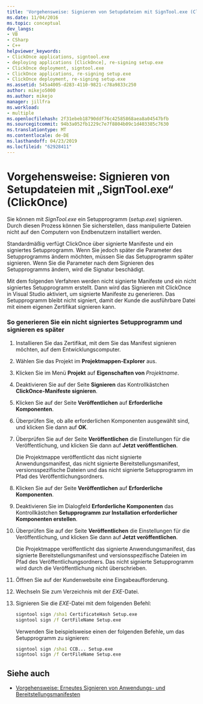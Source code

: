 ```yaml
---
title: 'Vorgehensweise: Signieren von Setupdateien mit SignTool.exe (ClickOnce) | Microsoft-Dokumentation'
ms.date: 11/04/2016
ms.topic: conceptual
dev_langs:
- VB
- CSharp
- C++
helpviewer_keywords:
- ClickOnce applications, signtool.exe
- deploying applications [ClickOnce], re-signing setup.exe
- ClickOnce deployment, signtool.exe
- ClickOnce applications, re-signing setup.exe
- ClickOnce deployment, re-signing setup.exe
ms.assetid: 545a4005-d283-4110-9821-c78a9833c250
author: mikejo5000
ms.author: mikejo
manager: jillfra
ms.workload:
- multiple
ms.openlocfilehash: 2f31ebeb18790ddf76c42585868aea8a04547bfb
ms.sourcegitcommit: 94b3a052fb1229c7e7f8804b09c1d403385c7630
ms.translationtype: MT
ms.contentlocale: de-DE
ms.lasthandoff: 04/23/2019
ms.locfileid: "62928411"
---
```

# <a name="how-to-sign-setup-files-with-signtoolexe-clickonce"></a>Vorgehensweise: Signieren von Setupdateien mit „SignTool.exe“ (ClickOnce)
Sie können mit *SignTool.exe* ein Setupprogramm (*setup.exe*) signieren. Durch diesen Prozess können Sie sicherstellen, dass manipulierte Dateien nicht auf den Computern von Endbenutzern installiert werden.

 Standardmäßig verfügt ClickOnce über signierte Manifeste und ein signiertes Setupprogramm. Wenn Sie jedoch später die Parameter des Setupprogramms ändern möchten, müssen Sie das Setupprogramm später signieren. Wenn Sie die Parameter nach dem Signieren des Setupprogramms ändern, wird die Signatur beschädigt.

 Mit dem folgenden Verfahren werden nicht signierte Manifeste und ein nicht signiertes Setupprogramm erstellt. Dann wird das Signieren mit ClickOnce in Visual Studio aktiviert, um signierte Manifeste zu generieren. Das Setupprogramm bleibt nicht signiert, damit der Kunde die ausführbare Datei mit einem eigenen Zertifikat signieren kann.

### <a name="to-generate-an-unsigned-setup-program-and-sign-later"></a>So generieren Sie ein nicht signiertes Setupprogramm und signieren es später

1. Installieren Sie das Zertifikat, mit dem Sie das Manifest signieren möchten, auf dem Entwicklungscomputer.

2. Wählen Sie das Projekt im **Projektmappen-Explorer** aus.

3. Klicken Sie im Menü **Projekt** auf **Eigenschaften von** *Projektname*.

4. Deaktivieren Sie auf der Seite **Signieren** das Kontrollkästchen **ClickOnce-Manifeste signieren**.

5. Klicken Sie auf der Seite **Veröffentlichen** auf **Erforderliche Komponenten**.

6. Überprüfen Sie, ob alle erforderlichen Komponenten ausgewählt sind, und klicken Sie dann auf **OK**.

7. Überprüfen Sie auf der Seite **Veröffentlichen** die Einstellungen für die Veröffentlichung, und klicken Sie dann auf **Jetzt veröffentlichen**.

     Die Projektmappe veröffentlicht das nicht signierte Anwendungsmanifest, das nicht signierte Bereitstellungsmanifest, versionsspezifische Dateien und das nicht signierte Setupprogramm im Pfad des Veröffentlichungsordners.

8. Klicken Sie auf der Seite **Veröffentlichen** auf **Erforderliche Komponenten**.

9. Deaktivieren Sie im Dialogfeld **Erforderliche Komponenten** das Kontrollkästchen **Setupprogramm zur Installation erforderlicher Komponenten erstellen**.

10. Überprüfen Sie auf der Seite **Veröffentlichen** die Einstellungen für die Veröffentlichung, und klicken Sie dann auf **Jetzt veröffentlichen**.

     Die Projektmappe veröffentlicht das signierte Anwendungsmanifest, das signierte Bereitstellungsmanifest und versionsspezifische Dateien im Pfad des Veröffentlichungsordners. Das nicht signierte Setupprogramm wird durch die Veröffentlichung nicht überschrieben.

11. Öffnen Sie auf der Kundenwebsite eine Eingabeaufforderung.

12. Wechseln Sie zum Verzeichnis mit der *EXE*-Datei.

13. Signieren Sie die *EXE*-Datei mit dem folgenden Befehl:

    ```cmd
    signtool sign /sha1 CertificateHash Setup.exe
    signtool sign /f CertFileName Setup.exe
    ```

     Verwenden Sie beispielsweise einen der folgenden Befehle, um das Setupprogramm zu signieren:

    ```cmd
    signtool sign /sha1 CCB... Setup.exe
    signtool sign /f CertFileName Setup.exe
    ```

## <a name="see-also"></a>Siehe auch
- [Vorgehensweise: Erneutes Signieren von Anwendungs- und Bereitstellungsmanifesten](../deployment/how-to-re-sign-application-and-deployment-manifests.md)
